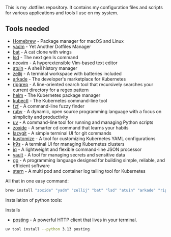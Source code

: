 This is my .dotfiles repository. It contains my configuration files and scripts for various applications and tools I use on my system.

## Tools needed

- [Homebrew](https://brew.sh/) - Package manager for macOS and Linux
- [yadm](https://github.com/yadm-dev/yadm) - Yet Another Dotfiles Manager
- [bat](https://github.com/sharkdp/bat) - A cat clone with wings
- [lsd](https://github.com/lsd-rs/lsd) - The next gen ls command
- [neovim](https://github.com/neovim/neovim) - A hyperextensible Vim-based text editor
- [atuin](https://github.com/atuinsh/atuin) - A shell history manager
- [zellij](https://github.com/zellij-org/zellij) - A terminal workspace with batteries included
- [arkade](https://github.com/alexellis/arkade) - The developer's marketplace for Kubernetes
- [ripgrep](https://github.com/BurntSushi/ripgrep) - A line-oriented search tool that recursively searches your current directory for a regex pattern
- [helm](https://github.com/helm/helm) - The Kubernetes package manager
- [kubectl](https://github.com/kubernetes/kubectl) - The Kubernetes command-line tool
- [fzf](https://github.com/junegunn/fzf) - A command-line fuzzy finder
- [ruby](https://github.com/ruby/ruby) - A dynamic, open source programming language with a focus on simplicity and productivity
- [uv](https://github.com/astral-sh/uv) - A command-line tool for running and managing Python scripts
- [zoxide](https://github.com/ajeetdsouza/zoxide) - A smarter cd command that learns your habits
- [lazygit](https://github.com/jesseduffield/lazygit) - A simple terminal UI for git commands
- [kustomize](https://github.com/kubernetes-sigs/kustomize) - A tool for customizing Kubernetes YAML configurations
- [k9s](https://github.com/derailed/k9s) - A terminal UI for managing Kubernetes clusters
- [jq](https://github.com/jqlang/jq) - A lightweight and flexible command-line JSON processor
- [vault](https://github.com/hashicorp/vault) - A tool for managing secrets and sensitive data
- [go](https://github.com/golang/go) - A programming language designed for building simple, reliable, and efficient software
- [stern](https://github.com/stern/stern) - A multi pod and container log tailing tool for Kubernetes

All that in one easy command:

```bash
brew install "zoxide" "yadm" "zellij" "bat" "lsd" "atuin" "arkade" "ripgrep" "fzf" "helm" "kubectl" "ruby" "neovim" "uv" "lazygit" "kustomize" "derailed/k9s/k9s" "jq" "vault" "go" "stern"
```

Installation of python tools:

Installs

- [posting](https://github.com/darrenburns/posting) - A powerful HTTP client that lives in your terminal.

```bash
uv tool install --python 3.13 posting

```
